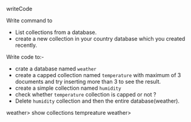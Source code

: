 writeCode

Write command to

- List collections from a database.
- create a new collection in your country database which you created recently.

Write code to:-

- crate a database named `weather`
- create a capped collection named `temperature` with maximum of 3 documents and try inserting more than 3 to see the result.
- create a simple collection named `humidity`
- check whether `temperature` collection is capped or not ?
- Delete `humidity` collection and then the entire database(weather).



 weather> show collections
tempreature
weather> 

